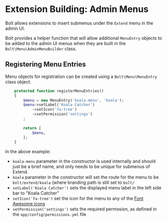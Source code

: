 Extension Building: Admin Menus
===============================

Bolt allows extensions to insert submenus under the `Extend` menu in the admin
UI.

Bolt provides a helper function that will allow additional `MenuEntry` objects
to be added to the admin UI menus when they are built in the 
`Bolt\Menu\AdminMenuBuilder` class.  

Registering Menu Entries
------------------------

Menu objects for registration can be created using a `Bolt\Menu\MenuEntry`
class object.
 

```php
    protected function registerMenuEntries()
    {
        $menu = new MenuEntry('koala-menu', 'koala');
        $menu->setLabel('Koala Catcher')
            ->setIcon('fa-tree')
            ->setPermission('settings')
        ;
        
        return [
            $menu,
        ];
    }
```

In the above example:
  * `koala-menu` parameter in the constructor is used internally and should just be a brief name, and only needs to be unique for submenus of Extend.
  * `koala` parameter in the constructor will set the route for the menu to be `bolt/extend/koala` (where branding path is still set to `bolt/`
  * `setLabel('Koala Catcher')` sets the displayed menu label in the left side bar to "Koala Catcher"
  * `setIcon('fa-tree')` set the icon for the menu to any of the [Font Awesome icons](https://fortawesome.github.io/Font-Awesome/cheatsheet/)
  * `setPermission('settings')` sets the required permssion, as defined in the `app/config/permissions.yml` file

